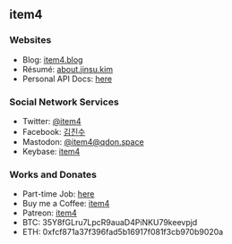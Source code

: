 ## item4

### Websites
* Blog: [item4.blog](https://item4.blog/)
* Résumé: [about.jinsu.kim](https://about.jinsu.kim/resume/)
* Personal API Docs: [here](https://item4.net/api/docs/)

### Social Network Services
* Twitter: [@item4](https://twitter.com/item4/)
* Facebook: [김진수](https://facebook.com/item4/)
* Mastodon: [@item4@qdon.space](https://qdon.space/@item4/)
* Keybase: [item4](https://keybase.io/item4)

### Works and Donates
* Part-time Job: [here](https://https://about.jinsu.kim/parttime/)
* Buy me a Coffee: [item4](https://www.buymeacoffee.com/item4/)
* Patreon: [item4](https://www.patreon.com/item4/)
* BTC: 35Y8fGLru7LpcR9auaD4PiNKU79keevpjd
* ETH: 0xfcf871a37f396fad5b16917f081f3cb970b9020a

